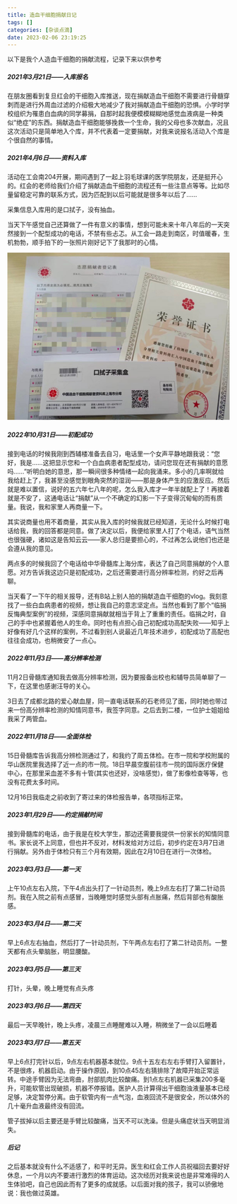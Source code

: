 ```yaml
---
title: 造血干细胞捐献日记
tags: []
categories: [杂谈点滴]
date: 2023-02-06 23:19:25
---
```


以下是我个人造血干细胞的捐献流程，记录下来以供参考

##### 2021年3月21日——入库报名

在朋友圈看到复旦红会的干细胞入库推送，现在捐献造血干细胞不需要进行骨髓穿刺而是进行外周血过滤的介绍极大地减少了我对捐献造血干细胞的恐惧。小学时学校组织为罹患白血病的同学募捐，自那时起我便模模糊糊地感觉血液病是一种类似“绝症”的东西。捐献造血干细胞能够挽救一个生命，我的父母也多次献血，况且这次活动只是简单地入个库，并不代表着一定要捐献，对我来说报名活动入个库是个很自然的事情。

##### 2021年4月6日——资料入库

活动在工会南204开展，期间遇到了一起上羽毛球课的医学院朋友，还是挺开心的。红会的老师给我们介绍了捐献造血干细胞的流程还有一些注意点等等。比如尽量留稳定可靠的联系方式，因为匹配到以后可能就是很多年以后了……

采集信息入库用的是口拭子，没有抽血。

当天下午感觉自己还算做了一件有意义的事情，想到可能未来十年八年后的一天突然接到一个配型成功的电话，不禁有些忐忑。从工会一路走到南区，时值暖春，生机勃勃，顺手拍下的一张照片刚好记下了我那时的心情。

<img src="造血干细胞捐献日记/image-20230206232731357.jpg" alt="image-20230206232731357" style="zoom:50%;" />

##### 2022年10月31日——初配成功

接到电话的时候我刚到西辅楼准备去自习，电话里一个女声平静地跟我说：“您好，我是……这把显示您和一个白血病患者配型成功，请问您现在还有捐献的意愿吗……”听明白她的意思，那一瞬间很多种情绪一起向我涌来。多小的几率啊就给我给赶上了，我甚至没感觉到眼角突然的湿润——那是身体产生的应激反应。然后就是难以置信，说好的五六年七八年的呢，怎么我入库才一年半就配上了！再接着就是不安了，这通电话让“捐献”从一个不确定的幻影一下子变得沉甸甸的而有质量。我说，我和家里人再商量一下。

其实说商量也用不着商量，其实从我入库的时候我就已经知道，无论什么时候打电话给我，我的回答都是同意。做了决定以后，我便给家里人打了个电话，语气当然也很强硬，诸如这是告知云云——家人总归是要担心的，不过再怎么说他们也还是会遵从我的意见。

两点多的时候我回了个电话给中华骨髓库上海分库，表达了自己同意捐献的个人意愿。对方告诉我这边只是初配成功，之后还需要进行高分辨率检测，约好之后再聊。

当天看了一下午的相关报导，还有B站上别人拍的捐献造血干细胞的vlog。我刻意找了一些白血病患者的视频，想让我自己的意志坚定点。当然也看到了那个“临捐反悔典型案例”的视频，深感同意捐献就相当于背上了重重的责任。临捐之时，自己的手中也紧握着他人的生命。同时也有点担心自己初配成功高配失败——知乎上好像有好几个这样的案例，不过看到别人说最近几年技术进步，初配成功了高配也往往会成功，也稍微安了一点心。

##### 2022年11月3日——高分辨率检测

11月2日骨髓库通知我去做高分辨率检测，因为要报备出校也和辅导员简单聊了一下，在这里也感谢汪导的关心。

3日去了成都北路的爱心献血屋，同一直电话联系的石老师见了面，同时她也带过来一份高分辨率检测的知情同意书，我签字同意。之后去到二楼，一位护士姐姐给我采了两管血。

##### 2022年11月18日——全面体检

15日骨髓库告诉我高分辨检测通过了，和我约了周五体检。在市一院和学校附属的华山医院里我选择了近一点的市一院。18日早晨空腹前往市一院的国际医疗保健中心，在那里采血差不多有十管(其实也还好，没啥感觉)，做了影像检查等等，也没有花费太多时间。

12月16日我临走之前收到了寄过来的体检报告单，各项指标正常。

##### 2023年1月29日——约定捐献时间

接到骨髓库的电话，由于我是在校大学生，那边还需要我提供一份家长的知情同意书。家长说不上同意，但也并不反对，材料发给对方过后，初步约定在3月7日进行捐献。另外由于体检只有三个月有效期，因此在2月10日在进行一次体检。

##### 2023年3月3日——第一天

上午10点左右入院，下午4点出头打了一针动员剂，晚上9点左右打了第二针动员剂。我在入院之前有点感冒，当晚睡觉时感觉头部有点胀痛，然后背部也有酸胀感。

##### 2023年3月4日——第二天

早上6点左右抽血，然后打了一针动员剂，下午两点左右打了第二针动员剂。一整天都有点头晕脑胀，明显腰酸。

##### 2023年3月5日——第三天

打针，头晕，晚上睡觉有点头疼

##### 2023年3月6日——第四天

最后一天早晚针，晚上头疼，凌晨三点睡醒难以入睡，稍微坐了一会以后睡着

##### 2023年3月7日——第五天

早上6点打完针以后，9点左右机器基本就位。9点十五左右左右手臂打入留置针，不是很疼，机器启动。由于操作原因，到10点45左右猜排除了故障开始正常运转。中途手臂因为无法弯曲，肘部肌肉比较酸痛。到1点左右机器已采集200多毫升，可能软管出现破损，机器不停报错。医护人员计算得出干细胞浊液量基本已经足够，决定暂停分离。由于软管内有一点气泡，血液回流不是很安全，所以体外的几十毫升血液最终没有回流。

管子拔掉以后主要还是手臂比较酸痛，当天不可以洗澡。但是头痛症状当天明显消失。

##### 后记

之后基本就没有什么不适感了，和平时无异。医生和红会工作人员祝福回去要好好休息，一个月以内不要进行激烈的体育运动。这次经历对我来说也是非常难得的人生体验吧，自己也因此而有了更多的成就感。以后面对我的孩子，我可以骄傲地说：我也做过英雄。
